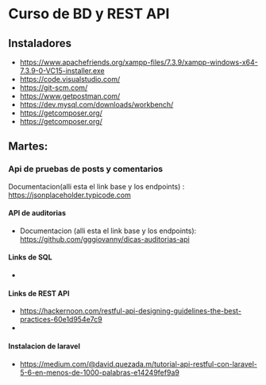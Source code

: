 # Curso de BD y REST API
## Instaladores
+ https://www.apachefriends.org/xampp-files/7.3.9/xampp-windows-x64-7.3.9-0-VC15-installer.exe
+ https://code.visualstudio.com/
+ https://git-scm.com/
+ https://www.getpostman.com/
+ https://dev.mysql.com/downloads/workbench/
+ https://getcomposer.org/
+ https://getcomposer.org/

## Martes:
### Api de pruebas de posts y comentarios
Documentacion(alli esta el link base y los endpoints) : https://jsonplaceholder.typicode.com
#### API de auditorias
+ Documentacion (alli esta el link base y los endpoints): https://github.com/gggiovanny/dicas-auditorias-api

#### Links de SQL
+ 

#### Links de REST API
+ https://hackernoon.com/restful-api-designing-guidelines-the-best-practices-60e1d954e7c9
+ 

#### Instalacion de laravel
+ https://medium.com/@david.quezada.m/tutorial-api-restful-con-laravel-5-6-en-menos-de-1000-palabras-e14249fef9a9
